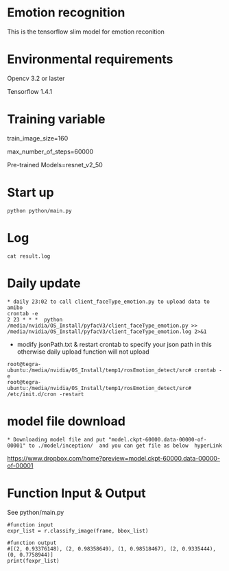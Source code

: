 # Emotion recognition
This is the tensorflow slim model for emotion reconition

# Environmental requirements
Opencv 3.2 or laster

Tensorflow 1.4.1

# Training variable
train_image_size=160 

max_number_of_steps=60000 

Pre-trained Models=resnet_v2_50

# Start up
```
python python/main.py
```

# Log
```
cat result.log
```

# Daily update
```
* daily 23:02 to call client_faceType_emotion.py to upload data to amibo
crontab -e
2 23 * * *  python  /media/nvidia/OS_Install/pyfacV3/client_faceType_emotion.py >> /media/nvidia/OS_Install/pyfacV3/client_faceType_emotion.log 2>&1
```

* modify jsonPath.txt & restart crontab
to specify your json path in this otherwise daily upload function will not upload
```
root@tegra-ubuntu:/media/nvidia/OS_Install/temp1/rosEmotion_detect/src# crontab -e
root@tegra-ubuntu:/media/nvidia/OS_Install/temp1/rosEmotion_detect/src# /etc/init.d/cron -restart

```

# model file download
```
* Downloading model file and put "model.ckpt-60000.data-00000-of-00001" to ./model/inception/  and you can get file as below  hyperLink 
```
https://www.dropbox.com/home?preview=model.ckpt-60000.data-00000-of-00001​ 
# Function Input & Output

See python/main.py

```
#function input
expr_list = r.classify_image(frame, bbox_list)

#function output
#[(2, 0.93376148), (2, 0.98358649), (1, 0.98518467), (2, 0.9335444), (0, 0.7758944)]
print(fexpr_list)
```
